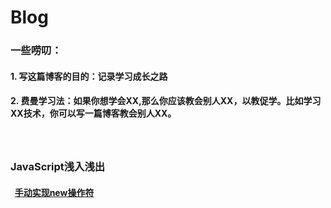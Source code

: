 # Blog
### 一些唠叨：
#### 1. 写这篇博客的目的：记录学习成长之路
#### 2. 费曼学习法：如果你想学会XX,那么你应该教会别人XX，以教促学。比如学习XX技术，你可以写一篇博客教会别人XX。
### <br/><br/>JavaScript浅入浅出
#### &nbsp;&nbsp;[手动实现new操作符](https://github.com/YangGoldDragon/Blog/issues/1)
